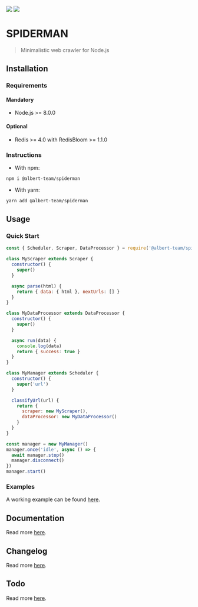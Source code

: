 [![](https://img.shields.io/github/license/albert-team/spiderman.svg?style=flat-square)](https://github.com/albert-team/spiderman)
[![](https://img.shields.io/npm/v/@albert-team/spiderman/latest.svg?style=flat-square)](https://www.npmjs.com/package/@albert-team/spiderman)

# SPIDERMAN

> Minimalistic web crawler for Node.js

## Installation

### Requirements

#### Mandatory

- Node.js >= 8.0.0

#### Optional

- Redis >= 4.0 with RedisBloom >= 1.1.0

### Instructions

- With npm:

```bash
npm i @albert-team/spiderman
```

- With yarn:

```bash
yarn add @albert-team/spiderman
```

## Usage

### Quick Start

```js
const { Scheduler, Scraper, DataProcessor } = require('@albert-team/spiderman')

class MyScraper extends Scraper {
  constructor() {
    super()
  }

  async parse(html) {
    return { data: { html }, nextUrls: [] }
  }
}

class MyDataProcessor extends DataProcessor {
  constructor() {
    super()
  }

  async run(data) {
    console.log(data)
    return { success: true }
  }
}

class MyManager extends Scheduler {
  constructor() {
    super('url')
  }

  classifyUrl(url) {
    return {
      scraper: new MyScraper(),
      dataProcessor: new MyDataProcessor()
    }
  }
}

const manager = new MyManager()
manager.once('idle', async () => {
  await manager.stop()
  manager.disconnect()
})
manager.start()
```

### Examples

A working example can be found [here](https://github.com/albert-team/spiderman/blob/master/tests/index.js).

## Documentation

Read more [here](https://albert-team.github.io/spiderman).

## Changelog

Read more [here](https://github.com/albert-team/spiderman/blob/master/CHANGELOG.md).

## Todo

Read more [here](https://github.com/albert-team/spiderman/blob/master/TODO.md).
